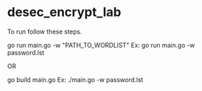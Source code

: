 # desec_encrypt_lab

To run follow these steps.


go run main.go -w "PATH_TO_WORDLIST"
Ex: go run main.go -w password.lst

OR

go build main.go
Ex: ./main.go -w password.lst
